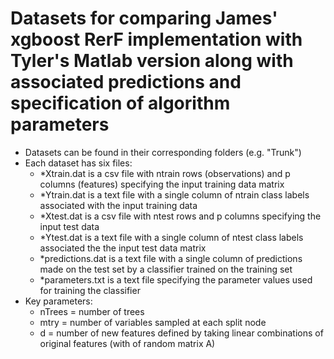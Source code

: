 # Datasets for comparing James' xgboost RerF implementation with Tyler's Matlab version along with associated predictions and specification of algorithm parameters
- Datasets can be found in their corresponding folders (e.g. "Trunk")
- Each dataset has six files:
  - *Xtrain.dat is a csv file with ntrain rows (observations) and p columns (features) specifying the input training data matrix
  - *Ytrain.dat is a text file with a single column of ntrain class labels associated with the input training data
  - *Xtest.dat is a csv file with ntest rows and p columns specifying the input test data
  - *Ytest.dat is a text file with a single column of ntest class labels associated the the input test data matrix
  - *predictions.dat is a text file with a single column of predictions made on the test set by a classifier trained on the training set
  - *parameters.txt is a text file specifying the parameter values used for training the classifier
- Key parameters:
  - nTrees = number of trees
  - mtry = number of variables sampled at each split node
  - d = number of new features defined by taking linear combinations of original features (with of random matrix A)